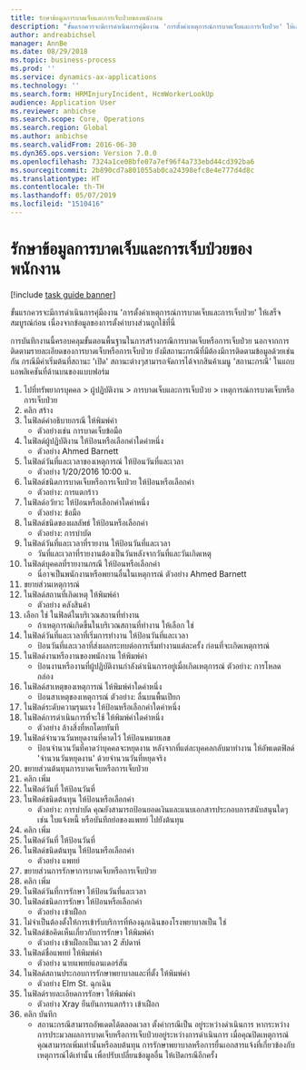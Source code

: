 ```yaml
---
title: รักษาข้อมูลการบาดเจ็บและการเจ็บป่วยของพนักงาน
description: "ขั้นแรกควรจะมีการดำเนินการคุ่มืองาน 'การตั้งค่าเหตุการณ์การบาดเจ็บและการเจ็บป่วย' ให้เสร็จสมบูรณ์ก่อน เนื่องจากข้อมูลของการตั้งค่าบางส่วนถูกใช้ที่นี่ "
author: andreabichsel
manager: AnnBe
ms.date: 08/29/2018
ms.topic: business-process
ms.prod: ''
ms.service: dynamics-ax-applications
ms.technology: ''
ms.search.form: HRMInjuryIncident, HcmWorkerLookUp
audience: Application User
ms.reviewer: anbichse
ms.search.scope: Core, Operations
ms.search.region: Global
ms.author: anbichse
ms.search.validFrom: 2016-06-30
ms.dyn365.ops.version: Version 7.0.0
ms.openlocfilehash: 7324a1ce08bfe07a7ef96f4a733ebd44cd392ba6
ms.sourcegitcommit: 2b890cd7a801055ab0ca24398efc8e4e777d4d8c
ms.translationtype: HT
ms.contentlocale: th-TH
ms.lasthandoff: 05/07/2019
ms.locfileid: "1510416"
---
```

# <a name="maintain-employee-injury-and-illness-information"></a>รักษาข้อมูลการบาดเจ็บและการเจ็บป่วยของพนักงาน

[!include [task guide banner](../../includes/task-guide-banner.md)]

ขั้นแรกควรจะมีการดำเนินการคุ่มืองาน 'การตั้งค่าเหตุการณ์การบาดเจ็บและการเจ็บป่วย' ให้เสร็จสมบูรณ์ก่อน เนื่องจากข้อมูลของการตั้งค่าบางส่วนถูกใช้ที่นี่  



การบันทึกงานนี้ครอบคลุมขั้นตอนพื้นฐานในการสร้างกรณีการบาดเจ็บหรือการเจ็บป่วย  นอกจากการติดตามรายละเอียดของการบาดเจ็บหรือการเจ็บป่วย ยังมีสถานะกรณีที่มีต้องมีการติดตามข้อมูลด้วยเช่นกัน   กรณีมีค่าเริ่มต้นที่สถานะ 'เปิด'   สถานะต่างๆสามารถจัดการได้จากสินค้าเมนู 'สถานะกรณี' ในแถบแอพลิเคชันที่ด้านบนของแบบฟอร์ม

1. ไปที่ทรัพยากรบุคคล > ผู้ปฏิบัติงาน > การบาดเจ็บและการเจ็บป่วย > เหตุการณ์การบาดเจ็บหรือการเจ็บป่วย
2. คลิก สร้าง
3. ในฟิลด์คำอธิบายกรณี ให้พิมพ์ค่า
    * ตัวอย่างเช่น การบาดเจ็บข้อมือ  
4. ในฟิลด์ผู้ปฏิบัติงาน ให้ป้อนหรือเลือกค่าใดค่าหนึ่ง
    * ตัวอย่าง Ahmed Barnett  
5. ในฟิลด์วันที่และเวลาของเหตุการณ์ ให้ป้อนวันที่และเวลา
    * ตัวอย่าง 1/20/2016 10:00 น.  
6. ในฟิลด์ชนิดการบาดเจ็บหรือการเจ็บป่วย ให้ป้อนหรือเลือกค่า
    * ตัวอย่าง: การแตกร้าว  
7. ในฟิลด์อวัยวะ ให้ป้อนหรือเลือกค่าใดค่าหนึ่ง
    * ตัวอย่าง: ข้อมือ  
8. ในฟิลด์ชนิดของผลลัพธ์ ให้ป้อนหรือเลือกค่า
    * ตัวอย่าง: การบำบัด  
9. ในฟิลด์วันที่และเวลาที่รายงาน ให้ป้อนวันที่และเวลา
    * วันที่และเวลาที่รายงานต้องเป็นวันหลังจากวันที่และวันเกิดเหตุ  
10. ในฟิลด์บุคคลที่รายงานกรณี ให้ป้อนหรือเลือกค่า
    * นี่อาจเป็นพนักงานหรือพยานอื่นในเหตุการณ์   ตัวอย่าง Ahmed Barnett  
11. ขยายส่วนเหตุการณ์
12. ในฟิลด์สถานที่เกิดเหตุ ให้พิมพ์ค่า
    * ตัวอย่าง คลังสินค้า  
13. เลือก ใช่ ในฟิลด์ในบริเวณสถานที่ทำงาน
    * ถ้าเหตุการณ์เกิดขึ้นในบริเวณสถานที่ทำงาน ให้เลือก ใช่  
14. ในฟิลด์วันที่และเวลาที่เริ่มการทำงาน ให้ป้อนวันที่และเวลา
    * ป้อนวันที่และเวลาที่ส่งผลกระทบต่อการเริ่มทำงานแต่ละครั้ง ก่อนที่จะเกิดเหตุการณ์  
15. ในฟิลด์งานหรืองานของพนักงาน ให้พิมพ์ค่า
    * ป้อนงานหรืองานที่ผู้ปฏิบัติงานกำลังดำเนินการอยู่เมื่อเกิดเหตุการณ์   ตัวอย่าง:  การโหลดกล่อง  
16. ในฟิลด์สาเหตุของเหตุการณ์ ให้พิมพ์ค่าใดค่าหนึ่ง
    * ป้อนสาเหตุของเหตุการณ์   ตัวอย่าง:  ลื่นบนพื้นเปียก  
17. ในฟิลด์ระดับความรุนแรง ให้ป้อนหรือเลือกค่าใดค่าหนึ่ง
18. ในฟิลด์การดำเนินการที่จะใช้ ให้พิมพ์ค่าใดค่าหนึ่ง
    * ตัวอย่าง ล้างสิ่งที่หกโดยทันที  
19. ในฟิลด์จำนวนวันหยุดงานที่คาดไว้ ให้ป้อนหมายเลข
    * ป้อนจำนวนวันที่คาดว่าบุคคลจะหยุดงาน   หลังจากที่แต่ละบุคคลกลับมาทำงาน ให้อัพเดตฟิลด์ 'จำนวนวันหยุดงาน' ด้วยจำนวนวันที่หยุดจริง  
20. ขยายส่วนต้นทุนการบาดเจ็บหรือการเจ็บป่วย
21. คลิก เพิ่ม
22. ในฟิลด์วันที่ ให้ป้อนวันที่
23. ในฟิลด์ชนิดต้นทุน ให้ป้อนหรือเลือกค่า
    * ตัวอย่าง:  การบำบัด    คุณยังสามารถป้อนยอดเงินและแนบเอกสารประกอบการสนับสนุนใดๆ เช่น ใบแจ้งหนี้ หรือบันทึกย่อของแพทย์ ไปยังต้นทุน  
24. คลิก เพิ่ม
25. ในฟิลด์วันที่ ให้ป้อนวันที่
26. ในฟิลด์ชนิดต้นทุน ให้ป้อนหรือเลือกค่า
    * ตัวอย่าง แพทย์  
27. ขยายส่วนการรักษาการบาดเจ็บหรือการเจ็บป่วย
28. คลิก เพิ่ม
29. ในฟิลด์วันที่การรักษา ให้ป้อนวันที่และเวลา
30. ในฟิลด์ชนิดการรักษา ให้ป้อนหรือเลือกค่า
    * ตัวอย่าง เข้าเฝือก  
31. ไม่จำเป็นต้องตั้งให้การเข้ารับบริการที่ห้องฉุกเฉินของโรงพยาบาลเป็น ใช่
32. ในฟิลด์ข้อคิดเห็นเกี่ยวกับการรักษา ให้พิมพ์ค่า
    * ตัวอย่าง เข้าเฝือกเป็นเวลา 2 สัปดาห์  
33. ในฟิลด์ชื่อแพทย์ ให้พิมพ์ค่า
    * ตัวอย่าง นายแพทย์แอนเดอร์สัน  
34. ในฟิลด์สถานประกอบการรักษาพยาบาลและที่ตั้ง ให้พิมพ์ค่า
    * ตัวอย่าง Elm St. ฉุกเฉิน  
35. ในฟิลด์รายละเอียดการรักษา ให้พิมพ์ค่า
    * ตัวอย่าง Xray ยืนยันการแตกร้าว เข้าเฝือก  
36. คลิก บันทึก
    * สถานะกรณีสามารถอัพเดตได้ตลอดเวลา  ตั้งค่ากรณีเป็น อยู่ระหว่างดำเนินการ หากระหว่างการประมวลผลการบาดเจ็บหรือการเจ็บป่วยอยู่ระหว่างการดำเนินการ   เมื่อคุณปิดเหตุการณ์ คุณสามารถเพิ่มเท่านั้นหรือลบต้นทุน การรักษาพยาบาลหรือการยื่นเอกสารแจ้งที่เกี่ยวข้องกับเหตุการณ์ได้เท่านั้น   เพื่อปรับเปลี่ยนข้อมูลอื่น ให้เปิดกรณีอีกครั้ง  

